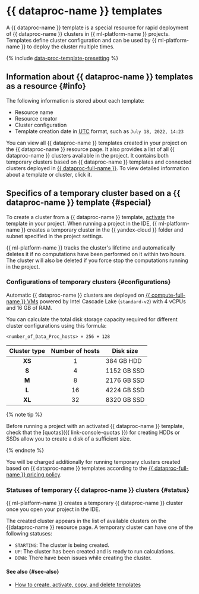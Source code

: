 # {{ dataproc-name }} templates

A {{ dataproc-name }} template is a special resource for rapid deployment of {{ dataproc-name }} clusters in {{ ml-platform-name }} projects. Templates define cluster configuration and can be used by {{ ml-platform-name }} to deploy the cluster multiple times.

{% include [data-proc-template-presetting](../../_includes/datasphere/settings-for-dataproc.md) %}

## Information about {{ dataproc-name }} templates as a resource {#info}

The following information is stored about each template:

* Resource name
* Resource creator
* Cluster configuration
* Template creation date in [UTC](https://en.wikipedia.org/wiki/Coordinated_Universal_Time) format, such as `July 18, 2022, 14:23`

You can view all {{ dataproc-name }} templates created in your project on the {{ dataproc-name }} resource page. It also provides a list of all {{ dataproc-name }} clusters available in the project. It contains both temporary clusters based on {{ dataproc-name }} templates and connected clusters deployed in [{{ dataproc-full-name }}](../../data-proc/). To view detailed information about a template or cluster, click it.

## Specifics of a temporary cluster based on a {{ dataproc-name }} template {#special}

To create a cluster from a {{ dataproc-name }} template, [activate](../operations/data-proc-template.md#activate) the template in your project. When running a project in the IDE, {{ ml-platform-name }} creates a temporary cluster in the {{ yandex-cloud }} folder and subnet specified in the project settings.

{{ ml-platform-name }} tracks the cluster's lifetime and automatically deletes it if no computations have been performed on it within two hours. The cluster will also be deleted if you force stop the computations running in the project.

### Configurations of temporary clusters {#configurations}

Automatic {{ dataproc-name }} clusters are deployed on [{{ compute-full-name }} VMs](../../compute/concepts/vm.md) powered by Intel Cascade Lake (`standard-v2`) with 4 vCPUs and 16 GB of RAM.

You can calculate the total disk storage capacity required for different cluster configurations using this formula:

```
<number_of_Data_Proc_hosts> × 256 + 128
```

| Cluster type | Number of hosts | Disk size |
|:------------:|:-----------------:|--------------|
| **XS** | 1 | 384 GB HDD |
| **S** | 4 | 1152 GB SSD |
| **M** | 8 | 2176 GB SSD |
| **L** | 16 | 4224 GB SSD |
| **XL** | 32 | 8320 GB SSD |

{% note tip %}

Before running a project with an activated {{ dataproc-name }} template, check that the [quotas]({{ link-console-quotas }}) for creating HDDs or SSDs allow you to create a disk of a sufficient size.

{% endnote %}

You will be charged additionally for running temporary clusters created based on {{ dataproc-name }} templates according to the [{{ dataproc-full-name }} pricing policy](../../data-proc/pricing.md).

### Statuses of temporary {{ dataproc-name }} clusters {#status}

{{ ml-platform-name }} creates a temporary {{ dataproc-name }} cluster once you open your project in the IDE.

The created cluster appears in the list of available clusters on the {{dataproc-name }} resource page. A temporary cluster can have one of the following statuses:
* `STARTING`: The cluster is being created.
* `UP`: The cluster has been created and is ready to run calculations.
* `DOWN`: There have been issues while creating the cluster.

#### See also {#see-also}

* [How to create, activate, copy, and delete templates](../operations/data-proc-template.md)
